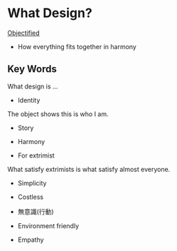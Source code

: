 # What Design?

[Objectified](http://documentaryheaven.com/objectified/)

- How everything fits together in harmony

## Key Words

What design is ...

- Identity

The object shows this is who I am.

- Story

- Harmony

- For extrimist

What satisfy extrimists is what satisfy almost everyone.

- Simplicity

- Costless

- 無意識(行動)

- Environment friendly

- Empathy



